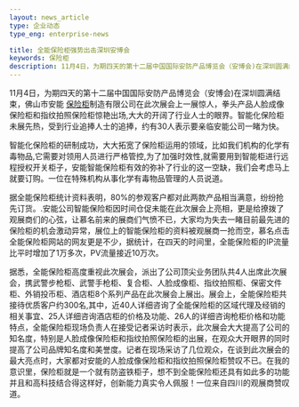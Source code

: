 ```yaml
---
layout: news_article
type: 企业动态
type_eng: enterprise-news

title: 全能保险柜强势出击深圳安博会
keywords: 保险柜
description: 11月4日，为期四天的第十二届中国国际安防产品博览会（安博会)在深圳圆满结束，佛山市安能保险柜制造有限公司在此次展会上一展惊人。
---
```

11月4日，为期四天的第十二届中国国际安防产品博览会（安博会)在深圳圆满结束，佛山市安能 [保险柜](http://www.qnn.com.cn/)制造有限公司在此次展会上一展惊人，拳头产品人脸成像保险柜和指纹拍照保险柜惊艳出场,大大的开阔了行业人士的眼界。智能化保险柜未展先热，受到行业追捧人士的追捧，约有30人表示要亲临安能公司一睹为快。

智能化保险柜的研制成功，大大拓宽了保险柜运用的领域，比如我们机构的化学有毒物品,它需要对领用人员进行严格管控,为了加强时效性,就需要用到智能柜进行远程授权开关柜子，安能智能保险柜有效的弥补了行业的这一空缺，我们会考虑马上就要订购。一位在特殊机构从事化学有毒物品管理的人员说道。

据全能保险柜统计资料表明，80%的参观客户都对此两款产品相当满意，纷纷抢先订货。.安能公司智能保险柜因时间仓促未能在此次展会上亮相，更是给撩拨了观展商们的心弦，让慕名前来的展商们气愤不已，大家均为失去一睹目前最先进的保险柜的机会激动异常，展位上的智能保险柜的资料被观展商一抢而空，慕名点击全能保险柜网站的网友更是不少，据统计，在四天的时间里，全能保险柜的IP流量比平时增加了1万多次，PV流量接近10万次。

据悉，全能保险柜高度重视此次展会，派出了公司顶尖业务团队共4人出席此次展会，携武警步枪柜、武警手枪柜、复合柜、人脸成像柜、指纹拍照柜、保密文件柜、外销投币柜、酒店柜8个系列产品在此次展会上展出。展会上，全能保险柜共接待优质客户约300名,其中，近40人详细咨询了全能保险柜的区域代理及经销的相关事宜、25人详细咨询酒店柜的价格及功能、26人的详细咨询枪柜价格和功能特点，全能保险柜现场负责人在接受记者采访时表示，此次展会大大提高了公司的知名度，特别是人脸成像保险柜和指纹拍照保险柜的出展，在观众大开眼界的同时提高了公司品牌知名度和美誉度。记者在现场采访了几位观众，在谈到此次展会的最大亮点时，大家都对安能的人脸成像保险柜和指纹拍照保险柜赞叹不已。在我的意识里，保险柜就是一个就有防盗铁柜子，想不到全能保险柜还具有如此多的功能并且和高科技结合得这样好，创新能力真实令人佩服！一位来自四川的观展商赞叹道。
